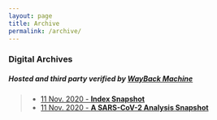 ```yaml
---
layout: page
title: Archive
permalink: /archive/
---
```


### Digital Archives

##### Hosted and third party verified by [WayBack Machine](https://web.archive.org)

> - [11 Nov. 2020 - **Index Snapshot**](https://web.archive.org/web/20201111013927/https://blog.tulpas.dev)
> - [11 Nov. 2020 - **A SARS-CoV-2 Analysis Snapshot**](https://web.archive.org/web/20201111013754/https://blog.tulpas.dev/2020/SARS-CoV-2-Analysis/)